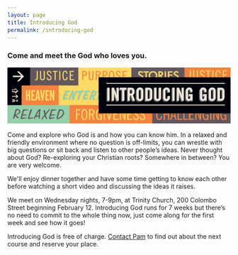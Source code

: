 ```yaml
---
layout: page
title: Introducing God
permalink: /introducing-god
---
```



### Come and meet the God who loves you.

![logo](/media/introducing-god.png)

Come and explore who God is and how you can know him. In a relaxed and friendly
environment where no question is off-limits, you can wrestle with big questions or sit
back and listen to other people’s ideas. Never thought about God? Re-exploring your
Christian roots? Somewhere in between? You are very welcome.

We'll enjoy dinner together and have some time getting to know each other before
watching a short video and discussing the ideas it raises.

We meet on Wednesday nights, 7-9pm, at Trinity Church, 200 Colombo Street beginning
February 12. Introducing God runs for 7 weeks but there’s no need to commit to the
whole thing now, just come along for the first week and see how it goes!

Introducing God is free of charge. [Contact Pam](mailto:pam@trinitysc.nz) to find out about 
the next course and reserve your place.
